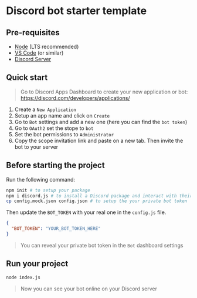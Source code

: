 # Discord bot starter template

## Pre-requisites

- [Node](https://nodejs.org/en/) (LTS recommended)
- [VS Code](https://code.visualstudio.com/download) (or similar)
- [Discord Server](https://support.discord.com/hc/en-us/articles/204849977-How-do-I-create-a-server-)

## Quick start

> Go to Discord Apps Dashboard to create your new application or bot: https://discord.com/developers/applications/

1.  Create a `New Application`
2.  Setup an app name and click on `Create`
3.  Go to `Bot` settings and add a new one (here you can find the `bot token`)
4.  Go to `OAuth2` set the stope to `bot`
5.  Set the bot permissions to `Administrator`
6.  Copy the scope invitation link and paste on a new tab. Then invite the bot to your server

## Before starting the project

Run the following command:

```sh
npm init # to setup your package
npm i discord.js # to install a Discord package and interact with their API
cp config.mock.json config.json # to setup the your private bot token
```

Then update the `BOT_TOKEN` with your real one in the `config.js` file.

```json
{
  "BOT_TOKEN": "YOUR_BOT_TOKEN_HERE"
}
```

> You can reveal your private bot token in the `Bot` dashboard settings

## Run your project

```sh
node index.js
```

> Now you can see your bot online on your Discord server
